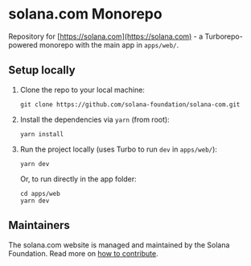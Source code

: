 # solana.com Monorepo

Repository for [https://solana.com](https://solana.com) - a Turborepo-powered monorepo with the main app in `apps/web/`.

## Setup locally

1. Clone the repo to your local machine:

   ```
   git clone https://github.com/solana-foundation/solana-com.git
   ```

2. Install the dependencies via `yarn` (from root):

   ```
   yarn install
   ```

3. Run the project locally (uses Turbo to run `dev` in `apps/web/`):

   ```
   yarn dev
   ```

   Or, to run directly in the app folder:
   ```
   cd apps/web
   yarn dev
   ```

## Maintainers

The solana.com website is managed and maintained by the Solana Foundation. Read
more on [how to contribute](CONTRIBUTING.md).